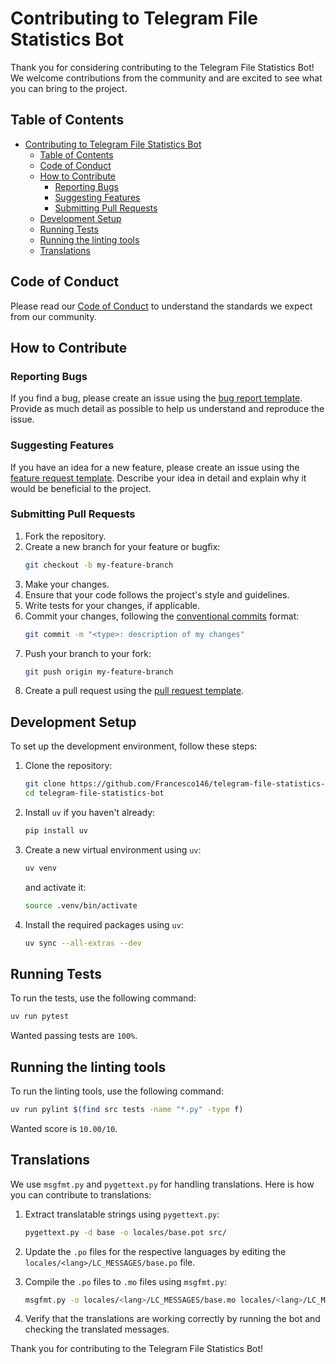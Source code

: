 # Contributing to Telegram File Statistics Bot

Thank you for considering contributing to the Telegram File Statistics Bot! We welcome contributions from the community and are excited to see what you can bring to the project.

## Table of Contents

- [Contributing to Telegram File Statistics Bot](#contributing-to-telegram-file-statistics-bot)
  - [Table of Contents](#table-of-contents)
  - [Code of Conduct](#code-of-conduct)
  - [How to Contribute](#how-to-contribute)
    - [Reporting Bugs](#reporting-bugs)
    - [Suggesting Features](#suggesting-features)
    - [Submitting Pull Requests](#submitting-pull-requests)
  - [Development Setup](#development-setup)
  - [Running Tests](#running-tests)
  - [Running the linting tools](#running-the-linting-tools)
  - [Translations](#translations)

## Code of Conduct

Please read our [Code of Conduct](CODE_OF_CONDUCT.md) to understand the standards we expect from our community.

## How to Contribute

### Reporting Bugs

If you find a bug, please create an issue using the [bug report template](.github/ISSUE_TEMPLATE/bug_report.md). Provide as much detail as possible to help us understand and reproduce the issue.

### Suggesting Features

If you have an idea for a new feature, please create an issue using the [feature request template](.github/ISSUE_TEMPLATE/feature_request.md). Describe your idea in detail and explain why it would be beneficial to the project.

### Submitting Pull Requests

1. Fork the repository.
2. Create a new branch for your feature or bugfix:
    ```sh
    git checkout -b my-feature-branch
    ```
3. Make your changes.
4. Ensure that your code follows the project's style and guidelines.
5. Write tests for your changes, if applicable.
6. Commit your changes, following the [conventional commits](https://www.conventionalcommits.org/) format:
    ```sh
    git commit -m "<type>: description of my changes"
    ```
7. Push your branch to your fork:
    ```sh
    git push origin my-feature-branch
    ```
8. Create a pull request using the [pull request template](.github/pull_request_template.md).

## Development Setup

To set up the development environment, follow these steps:

1. Clone the repository:
    ```sh
    git clone https://github.com/Francesco146/telegram-file-statistics-bot.git
    cd telegram-file-statistics-bot
    ```

2. Install `uv` if you haven't already:
    ```sh
    pip install uv
    ```

3. Create a new virtual environment using `uv`:
    ```sh
    uv venv
    ```
    and activate it:
    ```sh
    source .venv/bin/activate
    ```

4. Install the required packages using `uv`:
    ```sh
    uv sync --all-extras --dev
    ```

## Running Tests

To run the tests, use the following command:
```sh
uv run pytest
```
Wanted passing tests are `100%`.

## Running the linting tools

To run the linting tools, use the following command:
```sh
uv run pylint $(find src tests -name "*.py" -type f)
```
Wanted score is `10.00/10`.

## Translations

We use `msgfmt.py` and `pygettext.py` for handling translations. Here is how you can contribute to translations:

1. Extract translatable strings using `pygettext.py`:
    ```sh
    pygettext.py -d base -o locales/base.pot src/
    ```

2. Update the `.po` files for the respective languages by editing the `locales/<lang>/LC_MESSAGES/base.po` file.

3. Compile the `.po` files to `.mo` files using `msgfmt.py`:
    ```sh
    msgfmt.py -o locales/<lang>/LC_MESSAGES/base.mo locales/<lang>/LC_MESSAGES/base.po
    ```

4. Verify that the translations are working correctly by running the bot and checking the translated messages.

Thank you for contributing to the Telegram File Statistics Bot!